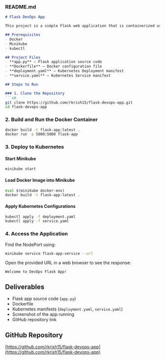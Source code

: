 
### **README.md**  

```md
# Flask DevOps App  

This project is a simple Flask web application that is containerized using Docker and deployed on Kubernetes.  

## Prerequisites  
- Docker  
- Minikube  
- kubectl  

## Project Files  
- **app.py** – Flask application source code  
- **Dockerfile** – Docker configuration file  
- **deployment.yaml** – Kubernetes Deployment manifest  
- **service.yaml** – Kubernetes Service manifest  

## Steps to Run  

### 1. Clone the Repository  
```sh
git clone https://github.com/rkrish15/flask-devops-app.git
cd flask-devops-app
```

### 2. Build and Run the Docker Container  
```sh
docker build -t flask-app:latest .
docker run -p 5000:5000 flask-app
```

### 3. Deploy to Kubernetes  

#### Start Minikube  
```sh
minikube start
```

#### Load Docker Image into Minikube  
```sh
eval $(minikube docker-env)
docker build -t flask-app:latest .
```

#### Apply Kubernetes Configurations  
```sh
kubectl apply -f deployment.yaml
kubectl apply -f service.yaml
```

### 4. Access the Application  
Find the NodePort using:  
```sh
minikube service flask-app-service --url
```
Open the provided URL in a web browser to see the response:  
```
Welcome to DevOps Flask App!
```

## Deliverables  
- Flask app source code (`app.py`)  
- Dockerfile  
- Kubernetes manifests (`deployment.yaml`, `service.yaml`)  
- Screenshot of the app running  
- GitHub repository link  

## GitHub Repository  
[https://github.com/rkrish15/flask-devops-app](https://github.com/rkrish15/flask-devops-app)  

